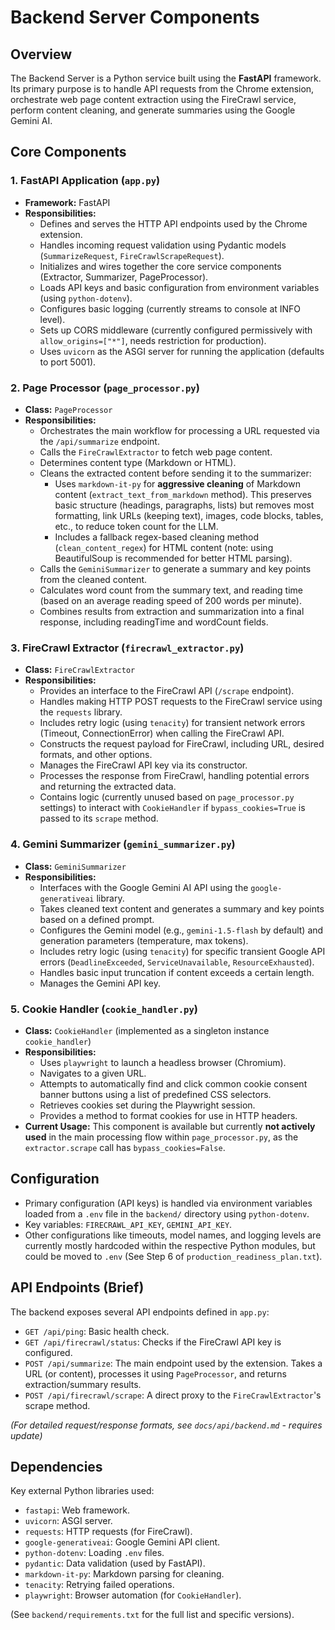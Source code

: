 # Backend Server Components

## Overview

The Backend Server is a Python service built using the **FastAPI** framework. Its primary purpose is to handle API requests from the Chrome extension, orchestrate web page content extraction using the FireCrawl service, perform content cleaning, and generate summaries using the Google Gemini AI.

## Core Components

### 1. FastAPI Application (`app.py`)

*   **Framework:** FastAPI
*   **Responsibilities:**
    *   Defines and serves the HTTP API endpoints used by the Chrome extension.
    *   Handles incoming request validation using Pydantic models (`SummarizeRequest`, `FireCrawlScrapeRequest`).
    *   Initializes and wires together the core service components (Extractor, Summarizer, PageProcessor).
    *   Loads API keys and basic configuration from environment variables (using `python-dotenv`).
    *   Configures basic logging (currently streams to console at INFO level).
    *   Sets up CORS middleware (currently configured permissively with `allow_origins=["*"]`, needs restriction for production).
    *   Uses `uvicorn` as the ASGI server for running the application (defaults to port 5001).

### 2. Page Processor (`page_processor.py`)

*   **Class:** `PageProcessor`
*   **Responsibilities:**
    *   Orchestrates the main workflow for processing a URL requested via the `/api/summarize` endpoint.
    *   Calls the `FireCrawlExtractor` to fetch web page content.
    *   Determines content type (Markdown or HTML).
    *   Cleans the extracted content before sending it to the summarizer:
        *   Uses `markdown-it-py` for **aggressive cleaning** of Markdown content (`extract_text_from_markdown` method). This preserves basic structure (headings, paragraphs, lists) but removes most formatting, link URLs (keeping text), images, code blocks, tables, etc., to reduce token count for the LLM.
        *   Includes a fallback regex-based cleaning method (`clean_content_regex`) for HTML content (note: using BeautifulSoup is recommended for better HTML parsing).
    *   Calls the `GeminiSummarizer` to generate a summary and key points from the cleaned content.
    *   Calculates word count from the summary text, and reading time (based on an average reading speed of 200 words per minute).
    *   Combines results from extraction and summarization into a final response, including readingTime and wordCount fields.

### 3. FireCrawl Extractor (`firecrawl_extractor.py`)

*   **Class:** `FireCrawlExtractor`
*   **Responsibilities:**
    *   Provides an interface to the FireCrawl API (`/scrape` endpoint).
    *   Handles making HTTP POST requests to the FireCrawl service using the `requests` library.
    *   Includes retry logic (using `tenacity`) for transient network errors (Timeout, ConnectionError) when calling the FireCrawl API.
    *   Constructs the request payload for FireCrawl, including URL, desired formats, and other options.
    *   Manages the FireCrawl API key via its constructor.
    *   Processes the response from FireCrawl, handling potential errors and returning the extracted data.
    *   Contains logic (currently unused based on `page_processor.py` settings) to interact with `CookieHandler` if `bypass_cookies=True` is passed to its `scrape` method.

### 4. Gemini Summarizer (`gemini_summarizer.py`)

*   **Class:** `GeminiSummarizer`
*   **Responsibilities:**
    *   Interfaces with the Google Gemini AI API using the `google-generativeai` library.
    *   Takes cleaned text content and generates a summary and key points based on a defined prompt.
    *   Configures the Gemini model (e.g., `gemini-1.5-flash` by default) and generation parameters (temperature, max tokens).
    *   Includes retry logic (using `tenacity`) for specific transient Google API errors (`DeadlineExceeded`, `ServiceUnavailable`, `ResourceExhausted`).
    *   Handles basic input truncation if content exceeds a certain length.
    *   Manages the Gemini API key.

### 5. Cookie Handler (`cookie_handler.py`)

*   **Class:** `CookieHandler` (implemented as a singleton instance `cookie_handler`)
*   **Responsibilities:**
    *   Uses `playwright` to launch a headless browser (Chromium).
    *   Navigates to a given URL.
    *   Attempts to automatically find and click common cookie consent banner buttons using a list of predefined CSS selectors.
    *   Retrieves cookies set during the Playwright session.
    *   Provides a method to format cookies for use in HTTP headers.
*   **Current Usage:** This component is available but currently **not actively used** in the main processing flow within `page_processor.py`, as the `extractor.scrape` call has `bypass_cookies=False`.

## Configuration

*   Primary configuration (API keys) is handled via environment variables loaded from a `.env` file in the `backend/` directory using `python-dotenv`.
*   Key variables: `FIRECRAWL_API_KEY`, `GEMINI_API_KEY`.
*   Other configurations like timeouts, model names, and logging levels are currently mostly hardcoded within the respective Python modules, but could be moved to `.env` (See Step 6 of `production_readiness_plan.txt`).

## API Endpoints (Brief)

The backend exposes several API endpoints defined in `app.py`:

*   `GET /api/ping`: Basic health check.
*   `GET /api/firecrawl/status`: Checks if the FireCrawl API key is configured.
*   `POST /api/summarize`: The main endpoint used by the extension. Takes a URL (or content), processes it using `PageProcessor`, and returns extraction/summary results.
*   `POST /api/firecrawl/scrape`: A direct proxy to the `FireCrawlExtractor`'s scrape method.

*(For detailed request/response formats, see `docs/api/backend.md` - requires update)*

## Dependencies

Key external Python libraries used:

*   `fastapi`: Web framework.
*   `uvicorn`: ASGI server.
*   `requests`: HTTP requests (for FireCrawl).
*   `google-generativeai`: Google Gemini API client.
*   `python-dotenv`: Loading `.env` files.
*   `pydantic`: Data validation (used by FastAPI).
*   `markdown-it-py`: Markdown parsing for cleaning.
*   `tenacity`: Retrying failed operations.
*   `playwright`: Browser automation (for `CookieHandler`).

(See `backend/requirements.txt` for the full list and specific versions). 